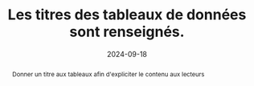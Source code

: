 ---
N: '237'
Rubrique: Structure et code
title: Les titres des tableaux de données sont renseignés. 
abstract: Donner un titre aux tableaux afin d'expliciter le contenu aux lecteurs
categories: [" Structure et code"]
agrege: O4237-E076
opquast: '4 237'
indiceebook: '76'
description: "Règle n° 076"
before: "075"
weight: "076"
after: "077"
actif: '1'
layout: rules
date: 2024-09-18
tags: ["affichage", "Accessibilité"]
objectif: ["Permettre aux utilisateurs d'aides techniques d'identifier aisément la nature des informations fournies par un tableau.", "Améliorer l’accessibilité des contenus aux lectrices et lecteurs handicapées"]
Meo: ["Utiliser et renseigner l'élément HTML caption pour chaque tableau de données.", "Le cas échéant, recourir à un élément caption masqué à l'affichage."]
Controle: ["Vérifier le code source de la page HTML de l'epub et la présence de l'élément caption. 
Si cet élément est masqué à l'affichage à l'aide d'une classe CSS, vérifier qu'il reste accessible pour les lecteurs d'écran."
]
epubcheck: 
ace: 
humancheck: true
Source: ["Opquast"]
Referentiel: [""]
steps: ["", ""]
---